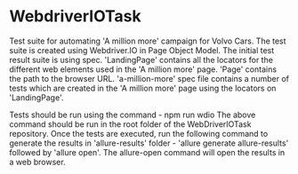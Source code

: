 # WebdriverIOTask
Test suite for automating 'A million more' campaign for Volvo Cars.
The test suite is created using Webdriver.IO in Page Object Model.
The initial test result suite is using spec.
'LandingPage' contains all the locators for the different web elements used in the 'A million more' page.
'Page' contains the path to the browser URL.
'a-million-more' spec file contains a number of tests which are created in the 'A million more' page using the locators on 'LandingPage'.

Tests should be run using the command - npm run wdio
The above command should be run in the root folder of the WebDriverIOTask repository.
Once the tests are executed, run the following command to generate the results in 'allure-results' folder - 'allure generate allure-results' followed by 'allure open'.
The allure-open command will open the results in a web browser.

